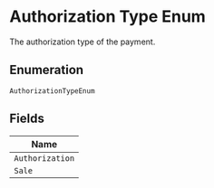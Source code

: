 
# Authorization Type Enum

The authorization type of the payment.

## Enumeration

`AuthorizationTypeEnum`

## Fields

| Name |
|  --- |
| `Authorization` |
| `Sale` |

